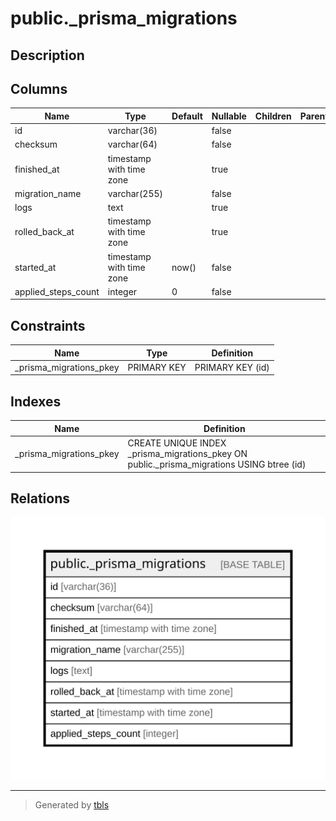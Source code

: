 # public._prisma_migrations

## Description

## Columns

| Name | Type | Default | Nullable | Children | Parents | Comment |
| ---- | ---- | ------- | -------- | -------- | ------- | ------- |
| id | varchar(36) |  | false |  |  |  |
| checksum | varchar(64) |  | false |  |  |  |
| finished_at | timestamp with time zone |  | true |  |  |  |
| migration_name | varchar(255) |  | false |  |  |  |
| logs | text |  | true |  |  |  |
| rolled_back_at | timestamp with time zone |  | true |  |  |  |
| started_at | timestamp with time zone | now() | false |  |  |  |
| applied_steps_count | integer | 0 | false |  |  |  |

## Constraints

| Name | Type | Definition |
| ---- | ---- | ---------- |
| _prisma_migrations_pkey | PRIMARY KEY | PRIMARY KEY (id) |

## Indexes

| Name | Definition |
| ---- | ---------- |
| _prisma_migrations_pkey | CREATE UNIQUE INDEX _prisma_migrations_pkey ON public._prisma_migrations USING btree (id) |

## Relations

![er](public._prisma_migrations.svg)

---

> Generated by [tbls](https://github.com/k1LoW/tbls)
